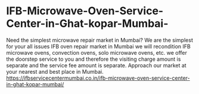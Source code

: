 # IFB-Microwave-Oven-Service-Center-in-Ghat-kopar-Mumbai-
Need the simplest microwave repair market in Mumbai? We are the simplest for your all issues IFB oven repair market in Mumbai we will recondition IFB microwave ovens, convection ovens, solo microwave ovens, etc. we offer the doorstep service to you and therefore the visiting charge amount is separate and the service fee amount is separate.  Approach our market at your nearest and best place in Mumbai.  https://ifbservicecentermumbai.co.in/ifb-microwave-oven-service-center-in-ghat-kopar-mumbai/
